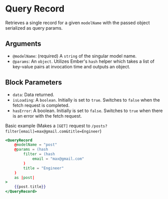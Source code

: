 # Query Record
Retrieves a single record for a given `modelName` with the passed object serialized as query params.

## Arguments
- `@modelName`: (required) A `string` of the singular model name.
- `@params`: An `object`. Utilizes Ember's `hash` helper which takes a list of key-value pairs at invocation time and outputs an object.

## Block Parameters 
- `data`: Data returned.
- `isLoading`: A `boolean`. Initially is set to `true`. Switches to `false` when the fetch request is completed.
- `hasError`: A boolean. Initially is set to `false`. Switches to `true` when there is an error with the fetch request.

Basic example (Makes a `[GET]` request to `/posts?filter[email]=max@gmail.com&title=Engineer`)
```handlebars 
<QueryRecord
    @modelName = "post"
    @params = (hash
        filter = (hash
            email = "max@gmail.com"
        )
        title = "Engineer"
    )
    as |post|
>
    {{post.title}}
</QueryRecord>
```